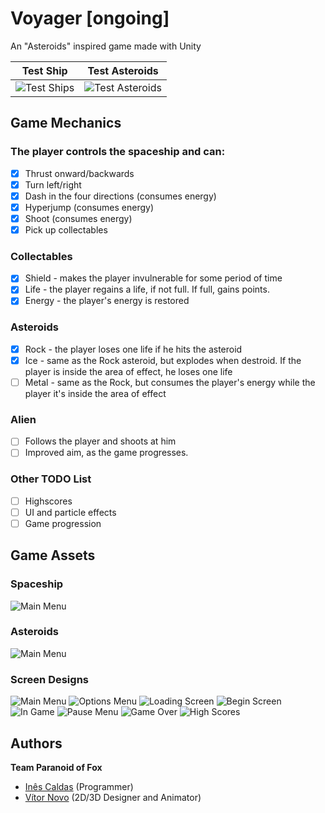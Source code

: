 # Voyager [ongoing]
An "Asteroids" inspired game made with Unity

Test Ship                  | Test Asteroids
:-------------------------:|:-------------------------:
![Test Ships](img/tests/ship_test.gif "Test Ship")  |  ![Test Asteroids](img/tests/asteroids_test.gif "Asteroid Ship")

## Game Mechanics

### The player controls the spaceship and can:
- [x] Thrust onward/backwards
- [x] Turn left/right
- [x] Dash in the four directions (consumes energy)
- [x] Hyperjump (consumes energy)
- [x] Shoot (consumes energy)
- [x] Pick up collectables

### Collectables
- [x] Shield - makes the player invulnerable for some period of time
- [x] Life - the player regains a life, if not full. If full, gains points.
- [x] Energy - the player's energy is restored

### Asteroids
- [x] Rock - the player loses one life if he hits the asteroid
- [x] Ice - same as the Rock asteroid, but explodes when destroid. If the player is inside the area of effect, he loses one life
- [ ] Metal - same as the Rock, but consumes the player's energy while the player it's inside the area of effect

### Alien 
- [ ] Follows the player and shoots at him
- [ ] Improved aim, as the game progresses.

### Other TODO List
- [ ] Highscores
- [ ] UI and particle effects
- [ ] Game progression

## Game Assets
### Spaceship
![Main Menu](img/spaceship.png "Spaceship")
### Asteroids
![Main Menu](img/asteroids.png "Asteroids")
### Screen Designs
![Main Menu](img/screen_designs/Main_title.jpg "Main Title")
![Options Menu](img/screen_designs/Options_menu_01.jpg "Options Menu")
![Loading Screen](img/screen_designs/Loading_screen.jpg "Loading Screen")
![Begin Screen](img/screen_designs/Begin_spacer.jpg "Begin Screen")
![In Game](img/screen_designs/In_game.jpg "In Game")
![Pause Menu](img/screen_designs/Pause_menu.jpg "Pause Menu")
![Game Over](img/screen_designs/Game_over_screen.jpg "Game Over")
![High Scores](img/screen_designs/Scores_menu_01.jpg "High Scores")

## Authors ##
__Team Paranoid of Fox__
* [Inês Caldas](https://github.com/inessousacaldas) (Programmer)
* [Vítor Novo](https://www.artstation.com/vitornovo) (2D/3D Designer and Animator)
